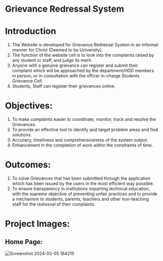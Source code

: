 # Grievance Redressal System

# Introduction
1. The Website is developed for Grievance Redressal System in an informal manner for Christ (Deemed to be University).
2. The function of the website cell is to look into the complaints raised by any student or staff, and judge its merit. 
3. Anyone with a genuine grievance can register and submit their complaint which will be approached by the department/HOD members in person, or in consultation with the officer in-charge Students Grievance Cell. 
4. Students, Staff can register their grievances online.

# Objectives:
1.	To make complaints easier to coordinate, monitor, track and resolve the Grievances. 
2.	To provide an effective tool to identify and target problem areas and find solutions.
3.	Accuracy, timeliness and comprehensiveness of the system output. 
4.	Enhancement in the completion of work within the constraints of time. 

# Outcomes:
1.	To solve Grievances that has been submitted through the application which has been issued by the users in the most efficient way possible.
2.	To ensure transparency in institutions imparting technical education, with the supreme objective of preventing unfair practices and to provide a mechanism to students, parents, teachers and other non-teaching staff for the redressal of their complaints.

# Project Images:
## Home Page:
![Screenshot 2024-02-05 184215](https://github.com/arun6832/CGRS_APP/assets/143073406/f4fe51c6-5be1-4754-9195-274a254c1971)
